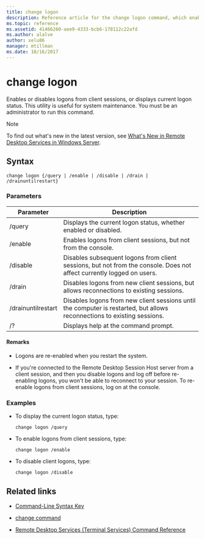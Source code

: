 ```yaml
---
title: change logon
description: Reference article for the change logon command, which enables or disables logons from client sessions, or displays current logon status.
ms.topic: reference
ms.assetid: 41466260-aee9-4333-bcb6-178112c22afd
ms.author: alalve
author: xelu86
manager: mtillman
ms.date: 10/16/2017
---
```


# change logon



Enables or disables logons from client sessions, or displays current logon status. This utility is useful for system maintenance. You must be an administrator to run this command.

> [!NOTE]
> To find out what's new in the latest version, see [What's New in Remote Desktop Services in Windows Server](/previous-versions/windows/it-pro/windows-server-2012-r2-and-2012/dn283323(v=ws.11)).

## Syntax

```
change logon {/query | /enable | /disable | /drain | /drainuntilrestart}
```

### Parameters

| Parameter | Description |
| --------- | ----------- |
| /query | Displays the current logon status, whether enabled or disabled. |
| /enable | Enables logons from client sessions, but not from the console. |
| /disable | Disables subsequent logons from client sessions, but not from the console. Does not affect currently logged on users. |
| /drain | Disables logons from new client sessions, but allows reconnections to existing sessions. |
| /drainuntilrestart | Disables logons from new client sessions until the computer is restarted, but allows reconnections to existing sessions. |
| /? | Displays help at the command prompt. |

#### Remarks

- Logons are re-enabled when you restart the system.

- If you're connected to the Remote Desktop Session Host server from a client session, and then you disable logons and log off before re-enabling logons, you won't be able to reconnect to your session. To re-enable logons from client sessions, log on at the console.

### Examples

- To display the current logon status, type:

  ```
  change logon /query
  ```

- To enable logons from client sessions, type:

  ```
  change logon /enable
  ```

- To disable client logons, type:

  ```
  change logon /disable
  ```

## Related links

- [Command-Line Syntax Key](command-line-syntax-key.md)

- [change command](change.md)

- [Remote Desktop Services (Terminal Services) Command Reference](remote-desktop-services-terminal-services-command-reference.md)
